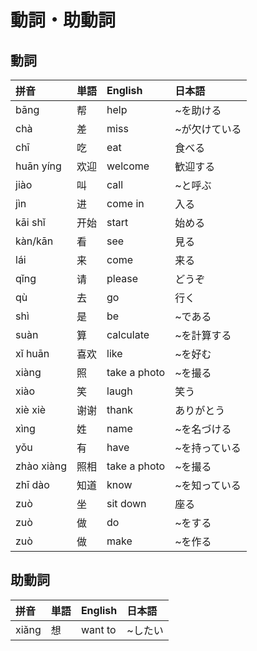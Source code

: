 # 動詞・助動詞

## 動詞

|拼音|単語|English|日本語|
|:--|:--|:--|:--|
|bāng|帮|help|~を助ける|
|chà|差|miss|~が欠けている|
|chī|吃|eat|食べる|
|huān yíng|欢迎|welcome|歓迎する|
|jiào|叫|call|~と呼ぶ|
|jìn|进|come in|入る|
|kāi shǐ|开始|start|始める|
|kàn/kān|看|see|見る|
|lái|来|come|来る|
|qǐng|请|please|どうぞ|
|qù|去|go|行く|
|shì|是|be|~である|
|suàn|算|calculate|~を計算する|
|xǐ huān|喜欢|like|~を好む|
|xiàng|照|take a photo|~を撮る|
|xiào|笑|laugh|笑う|
|xiè xiè|谢谢|thank|ありがとう|
|xìng|姓|name|~を名づける|
|yǒu|有|have|~を持っている|
|zhào xiàng|照相|take a photo|~を撮る|
|zhī dào|知道|know|~を知っている|
|zuò|坐|sit down|座る|
|zuò|做|do|~をする|
|zuò|做|make|~を作る|

## 助動詞

|拼音|単語|English|日本語|
|:--|:--|:--|:--|
|xiǎng|想|want to|~したい|
